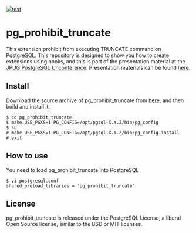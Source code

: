 [![test](https://github.com/shinyaaa/pg_prohibit_truncate/actions/workflows/test.yaml/badge.svg)](https://github.com/shinyaaa/pg_prohibit_truncate/actions/workflows/test.yaml)

# pg_prohibit_truncate
This extension prohibit from executing TRUNCATE command on PostgreSQL.
This repository is designed to show you how to create extensions using hooks, and this is part of the presentation material at the [JPUG PostgreSQL Unconference](https://pgunconf.connpass.com/event/240528/).
Presentation materials can be found [here](https://www.slideshare.net/nttdata-tech/postgresql-extension-hook-pgunconf33-nttdata).

## Install
Download the source archive of pg_prohibit_truncate from [here](https://github.com/shinyaaa/pg_prohibit_truncate), and then build and install it.
```
$ cd pg_prohibit_truncate
$ make USE_PGXS=1 PG_CONFIG=/opt/pgsql-X.Y.Z/bin/pg_config
$ su
# make USE_PGXS=1 PG_CONFIG=/opt/pgsql-X.Y.Z/bin/pg_config install
# exit
```

## How to use
You need to load pg_prohibit_truncate into PostgreSQL
```
$ vi postgresql.conf
shared_preload_libraries = 'pg_prohibit_truncate'
```

## License
pg_prohibit_truncate is released under the PostgreSQL License, a liberal Open Source license, similar to the BSD or MIT licenses.
